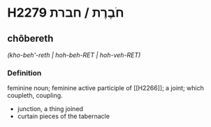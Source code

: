# H2279 חֹבֶרֶת / חברת

## chôbereth

_(kho-beh'-reth | hoh-beh-RET | hoh-veh-RET)_

### Definition

feminine noun; feminine active participle of [[H2266]]; a joint; which coupleth, coupling.

- junction, a thing joined
- curtain pieces of the tabernacle
